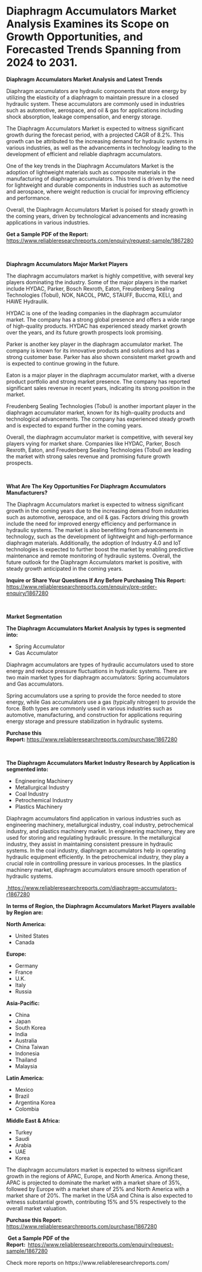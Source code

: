 <p><h1>Diaphragm Accumulators Market Analysis Examines its Scope on Growth Opportunities, and Forecasted Trends Spanning from 2024 to 2031.</h1></p><p><strong>Diaphragm Accumulators Market Analysis and Latest Trends</strong></p>
<p><p>Diaphragm accumulators are hydraulic components that store energy by utilizing the elasticity of a diaphragm to maintain pressure in a closed hydraulic system. These accumulators are commonly used in industries such as automotive, aerospace, and oil & gas for applications including shock absorption, leakage compensation, and energy storage.</p><p>The Diaphragm Accumulators Market is expected to witness significant growth during the forecast period, with a projected CAGR of 8.2%. This growth can be attributed to the increasing demand for hydraulic systems in various industries, as well as the advancements in technology leading to the development of efficient and reliable diaphragm accumulators.</p><p>One of the key trends in the Diaphragm Accumulators Market is the adoption of lightweight materials such as composite materials in the manufacturing of diaphragm accumulators. This trend is driven by the need for lightweight and durable components in industries such as automotive and aerospace, where weight reduction is crucial for improving efficiency and performance.</p><p>Overall, the Diaphragm Accumulators Market is poised for steady growth in the coming years, driven by technological advancements and increasing applications in various industries.</p></p>
<p><strong>Get a Sample PDF of the Report:&nbsp;</strong> <a href="https://www.reliableresearchreports.com/enquiry/request-sample/1867280">https://www.reliableresearchreports.com/enquiry/request-sample/1867280</a></p>
<p>&nbsp;</p>
<p><strong>Diaphragm Accumulators Major Market Players</strong></p>
<p><p>The diaphragm accumulators market is highly competitive, with several key players dominating the industry. Some of the major players in the market include HYDAC, Parker, Bosch Rexroth, Eaton, Freudenberg Sealing Technologies (Tobul), NOK, NACOL, PMC, STAUFF, Buccma, KELI, and HAWE Hydraulik.</p><p>HYDAC is one of the leading companies in the diaphragm accumulator market. The company has a strong global presence and offers a wide range of high-quality products. HYDAC has experienced steady market growth over the years, and its future growth prospects look promising.</p><p>Parker is another key player in the diaphragm accumulator market. The company is known for its innovative products and solutions and has a strong customer base. Parker has also shown consistent market growth and is expected to continue growing in the future.</p><p>Eaton is a major player in the diaphragm accumulator market, with a diverse product portfolio and strong market presence. The company has reported significant sales revenue in recent years, indicating its strong position in the market.</p><p>Freudenberg Sealing Technologies (Tobul) is another important player in the diaphragm accumulator market, known for its high-quality products and technological advancements. The company has experienced steady growth and is expected to expand further in the coming years.</p><p>Overall, the diaphragm accumulator market is competitive, with several key players vying for market share. Companies like HYDAC, Parker, Bosch Rexroth, Eaton, and Freudenberg Sealing Technologies (Tobul) are leading the market with strong sales revenue and promising future growth prospects.</p></p>
<p>&nbsp;</p>
<p><strong>What Are The Key Opportunities For Diaphragm Accumulators Manufacturers?</strong></p>
<p><p>The Diaphragm Accumulators market is expected to witness significant growth in the coming years due to the increasing demand from industries such as automotive, aerospace, and oil & gas. Factors driving this growth include the need for improved energy efficiency and performance in hydraulic systems. The market is also benefiting from advancements in technology, such as the development of lightweight and high-performance diaphragm materials. Additionally, the adoption of Industry 4.0 and IoT technologies is expected to further boost the market by enabling predictive maintenance and remote monitoring of hydraulic systems. Overall, the future outlook for the Diaphragm Accumulators market is positive, with steady growth anticipated in the coming years.</p></p>
<p><strong>Inquire or Share Your Questions If Any Before Purchasing This Report:</strong> <a href="https://www.reliableresearchreports.com/enquiry/pre-order-enquiry/1867280">https://www.reliableresearchreports.com/enquiry/pre-order-enquiry/1867280</a></p>
<p>&nbsp;</p>
<p><strong>Market Segmentation</strong></p>
<p><strong>The Diaphragm Accumulators Market Analysis by types is segmented into:</strong></p>
<p><ul><li>Spring Accumulator</li><li>Gas Accumulator</li></ul></p>
<p><p>Diaphragm accumulators are types of hydraulic accumulators used to store energy and reduce pressure fluctuations in hydraulic systems. There are two main market types for diaphragm accumulators: Spring accumulators and Gas accumulators. </p><p>Spring accumulators use a spring to provide the force needed to store energy, while Gas accumulators use a gas (typically nitrogen) to provide the force. Both types are commonly used in various industries such as automotive, manufacturing, and construction for applications requiring energy storage and pressure stabilization in hydraulic systems.</p></p>
<p><strong>Purchase this Report:&nbsp;</strong><a href="https://www.reliableresearchreports.com/purchase/1867280">https://www.reliableresearchreports.com/purchase/1867280</a></p>
<p>&nbsp;</p>
<p><strong>The Diaphragm Accumulators Market Industry Research by Application is segmented into:</strong></p>
<p><ul><li>Engineering Machinery</li><li>Metallurgical Industry</li><li>Coal Industry</li><li>Petrochemical Industry</li><li>Plastics Machinery</li></ul></p>
<p><p>Diaphragm accumulators find application in various industries such as engineering machinery, metallurgical industry, coal industry, petrochemical industry, and plastics machinery market. In engineering machinery, they are used for storing and regulating hydraulic pressure. In the metallurgical industry, they assist in maintaining consistent pressure in hydraulic systems. In the coal industry, diaphragm accumulators help in operating hydraulic equipment efficiently. In the petrochemical industry, they play a crucial role in controlling pressure in various processes. In the plastics machinery market, diaphragm accumulators ensure smooth operation of hydraulic systems.</p></p>
<p><a href="https://www.reliableresearchreports.com/diaphragm-accumulators-r1867280">&nbsp;https://www.reliableresearchreports.com/diaphragm-accumulators-r1867280</a></p>
<p><strong>In terms of Region, the Diaphragm Accumulators Market Players available by Region are:</strong></p>
<p>
    <p> <strong> North America: </strong>
        <ul>
            <li>United States</li>
            <li>Canada</li>
        </ul>
        </p> 
    <p> <strong> Europe: </strong>
        <ul>
            <li>Germany</li>
            <li>France</li>
            <li>U.K.</li>
            <li>Italy</li>
            <li>Russia</li>
        </ul>
        </p> 
    <p> <strong> Asia-Pacific: </strong>
        <ul>
            <li>China</li>
            <li>Japan</li>
            <li>South Korea</li>
            <li>India</li>
            <li>Australia</li>
            <li>China Taiwan</li>
            <li>Indonesia</li>
            <li>Thailand</li>
            <li>Malaysia</li>
        </ul>
        </p> 
    <p> <strong> Latin America: </strong>
        <ul>
            <li>Mexico</li>
            <li>Brazil</li>
            <li>Argentina Korea</li>
            <li>Colombia</li>
        </ul>
        </p> 
    <p> <strong> Middle East & Africa: </strong>
        <ul>
            <li>Turkey</li>
            <li>Saudi</li>
            <li>Arabia</li>
            <li>UAE</li>
            <li>Korea</li>
        </ul>
    </p>
    </p>
<p><p>The diaphragm accumulators market is expected to witness significant growth in the regions of APAC, Europe, and North America. Among these, APAC is projected to dominate the market with a market share of 35%, followed by Europe with a market share of 25% and North America with a market share of 20%. The market in the USA and China is also expected to witness substantial growth, contributing 15% and 5% respectively to the overall market valuation.</p></p>
<p><strong>Purchase this Report: </strong><a href="https://www.reliableresearchreports.com/purchase/1867280">https://www.reliableresearchreports.com/purchase/1867280</a></p>
<p>&nbsp;<strong>Get a Sample PDF of the Report:&nbsp;&nbsp;</strong><a href="https://www.reliableresearchreports.com/enquiry/request-sample/1867280">https://www.reliableresearchreports.com/enquiry/request-sample/1867280</a></p>
<p><strong></strong></p>
<p>Check more reports on https://www.reliableresearchreports.com/</p>